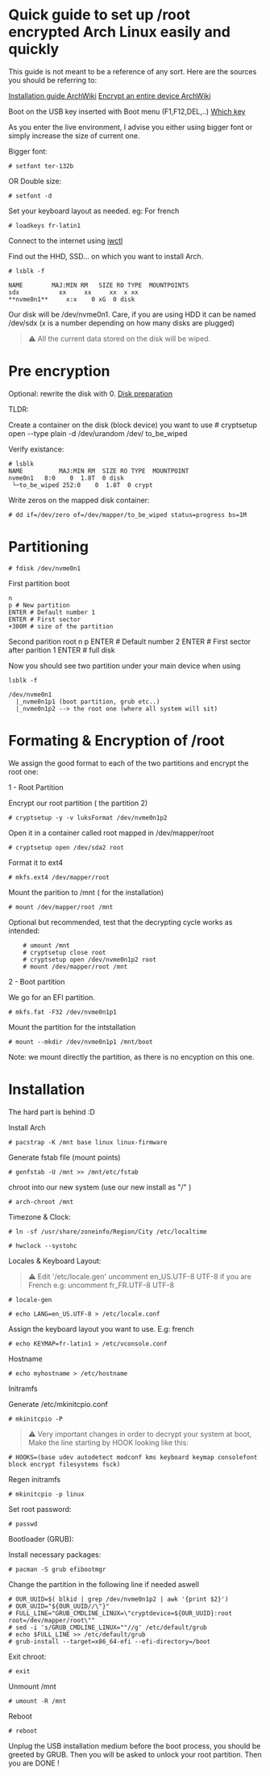 # Quick guide to set up /root encrypted Arch Linux easily and quickly

This guide is not meant to be a reference of any sort. Here are the sources you should be referring to:

[Installation guide ArchWiki](https://wiki.archlinux.org/title/installation_guide)
[Encrypt an entire device ArchWiki](https://wiki.archlinux.org/title/Dm-crypt/Encrypting_an_entire_system)

Boot on the USB key inserted with Boot menu (F1,F12,DEL,..) [Which key](https://www.pc83.fr/tools/liste-bios-key-boot-menu-key.html)

As you enter the live environment, I advise you either using bigger font or simply increase the size of current one.

Bigger font:

    # setfont ter-132b

OR Double size:

    # setfont -d 

Set your keyboard layout as needed. eg: For french 

    # loadkeys fr-latin1 

Connect to the internet using [iwctl](https://wiki.archlinux.org/title/Iwd#iwctl)

Find out the HHD, SSD... on which you want to install Arch.

    # lsblk -f

    NAME        MAJ:MIN RM   SIZE RO TYPE  MOUNTPOINTS
    sdx           xx     xx     xx  x xx  
    **nvme0n1**     x:x    0 xG  0 disk  

Our disk will be /dev/nvme0n1. Care, if you are using HDD it can be named /dev/sdx (x is a number depending on how many disks are plugged)

> :warning: All the current data stored on the disk will be wiped.

# Pre encryption

Optional: rewrite the disk with 0.
[Disk preparation](https://wiki.archlinux.org/title/Dm-crypt/Drive_preparation#Secure_erasure_of_the_hard_disk_drive)

TLDR:

Create a container on the disk (block device) you want to use
    # cryptsetup open --type plain -d /dev/urandom /dev/<block-device> to_be_wiped

Verify existance:

    # lsblk
    NAME          MAJ:MIN RM  SIZE RO TYPE  MOUNTPOINT
    nvme0n1   8:0    0  1.8T  0 disk
     └─to_be_wiped 252:0    0  1.8T  0 crypt

Write zeros on the mapped disk container:

    # dd if=/dev/zero of=/dev/mapper/to_be_wiped status=progress bs=1M

# Partitioning

    # fdisk /dev/nvme0n1

First partition boot

    n 
    p # New partition
    ENTER # Default number 1
    ENTER # First sector
    +300M # size of the partition

Second parition root
    n
    p
    ENTER # Default number 2
    ENTER # First sector after parition 1
    ENTER # full disk

Now you should see two partition under your main device when using 

    lsblk -f 

    /dev/nvme0n1
      |_nvme0n1p1 (boot partition, grub etc..)
      |_nvme0n1p2 --> the root one (where all system will sit)

# Formating & Encryption of /root

We assign the good format to each of the two partitions and encrypt the root one:

1 - Root Partition

Encrypt our root partition ( the partition 2)

    # cryptsetup -y -v luksFormat /dev/nvme0n1p2

Open it in a container called root mapped in /dev/mapper/root

    # cryptsetup open /dev/sda2 root

Format it to ext4

    # mkfs.ext4 /dev/mapper/root

Mount the parition to /mnt ( for the installation)

    # mount /dev/mapper/root /mnt

Optional but recommended, test that the decrypting cycle works as intended:

		# umount /mnt
		# cryptsetup close root
		# cryptsetup open /dev/nvme0n1p2 root
		# mount /dev/mapper/root /mnt

2 - Boot partition

We go for an EFI partition.

    # mkfs.fat -F32 /dev/nvme0n1p1

Mount the partition for the intstallation

    # mount --mkdir /dev/nvme0n1p1 /mnt/boot

Note: we mount directly the partition, as there is no encyption on this one.

# Installation

The hard part is behind :D

Install Arch

    # pacstrap -K /mnt base linux linux-firmware

Generate fstab file (mount points)

    # genfstab -U /mnt >> /mnt/etc/fstab

chroot into our new system (use our new install as "/" )

    # arch-chroot /mnt

Timezone & Clock:

    # ln -sf /usr/share/zoneinfo/Region/City /etc/localtime

    # hwclock --systohc

Locales & Keyboard Layout:

> :warning: Edit '/etc/locale.gen' uncomment en_US.UTF-8 UTF-8 if you are French e.g: uncomment fr_FR.UTF-8 UTF-8

    # locale-gen

    # echo LANG=en_US.UTF-8 > /etc/locale.conf 

Assign the keyboard layout you want to use. E.g: french

    # echo KEYMAP=fr-latin1 > /etc/vconsole.conf 

Hostname

    # echo myhostname > /etc/hostname

Initramfs

Generate /etc/mkinitcpio.conf

    # mkinitcpio -P

> :warning: Very important changes in order to decrypt your system at boot, Make the line starting by HOOK looking like this:

    # HOOKS=(base udev autodetect modconf kms keyboard keymap consolefont block encrypt filesystems fsck)

Regen initramfs

    # mkinitcpio -p linux

Set root password:

    # passwd 

Bootloader (GRUB):

Install necessary packages:

    # pacman -S grub efibootmgr
Change the partition in the following line if needed aswell

    # OUR_UUID=$( blkid | grep /dev/nvme0n1p2 | awk '{print $2}')
    # OUR_UUID="${OUR_UUID//\"}"
    # FULL_LINE="GRUB_CMDLINE_LINUX=\"cryptdevice=${OUR_UUID}:root root=/dev/mapper/root\""
    # sed -i 's/GRUB_CMDLINE_LINUX=""//g' /etc/default/grub
    # echo $FULL_LINE >> /etc/default/grub
    # grub-install --target=x86_64-efi --efi-directory=/boot

Exit chroot:

    # exit

Unmount /mnt

    # umount -R /mnt

Reboot

    # reboot

Unplug the USB installation medium before the boot process, you should be greeted by GRUB. Then you will be asked to unlock your root partition. Then you are DONE !
 

